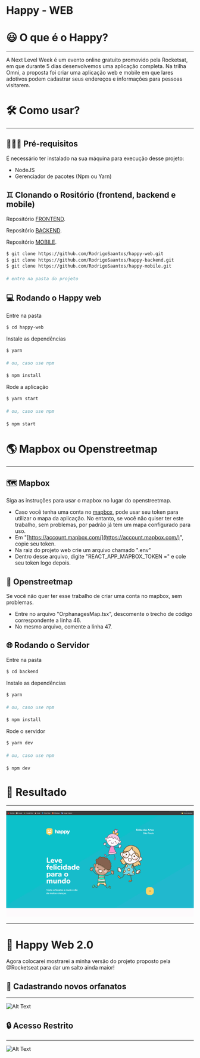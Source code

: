 
# Happy - WEB

# 😃 O que é o Happy?
---

A Next Level Week é um evento online gratuito promovido pela Rocketsat, em que durante 5 dias desenvolvemos uma aplicação completa. Na trilha Omni, a proposta foi criar uma aplicação web e mobile em que lares adotivos podem cadastrar seus endereços e informações para pessoas visitarem.

# 🛠️ Como usar?
---

## 🏋🏽‍♂️ Pré-requisitos

É necessário ter instalado na sua máquina para execução desse projeto:

- NodeJS
- Gerenciador de pacotes (Npm ou Yarn)

## ♊ Clonando o Rositório (frontend, backend e mobile)

Repositório [FRONTEND](https://github.com/RodrigoSaantos/happy-web).

Repositório [BACKEND](https://github.com/RodrigoSaantos/happy-backend).

Repositório [MOBILE](https://github.com/RodrigoSaantos/happy-mobile).

```bash
$ git clone https://github.com/RodrigoSaantos/happy-web.git
$ git clone https://github.com/RodrigoSaantos/happy-backend.git
$ git clone https://github.com/RodrigoSaantos/happy-mobile.git

# entre na pasta do projeto
```

## 💻 Rodando o Happy web

Entre na pasta

```bash
$ cd happy-web
```

Instale as dependências

```bash
$ yarn

# ou, caso use npm

$ npm install
```

Rode a aplicação

```bash
$ yarn start

# ou, caso use npm

$ npm start
```

# 🌎 Mapbox ou Openstreetmap
---

## 🗺️ Mapbox

Siga as instruções para usar o mapbox no lugar do openstreetmap.

- Caso você tenha uma conta no [mapbox](https://www.mapbox.com/), pode usar seu token para utilizar o mapa da aplicação. No entanto, se você não quiser ter este trabalho, sem problemas, por padrão já tem um mapa configurado para uso.
- Em "[https://account.mapbox.com/](https://account.mapbox.com/)", copie seu token.
- Na raiz do projeto web crie um arquivo chamado ".env"
- Dentro desse arquivo, digite "REACT_APP_MAPBOX_TOKEN =" e cole seu token logo depois.

## 🗾 Openstreetmap

Se você não quer ter esse trabalho de criar uma conta no mapbox, sem problemas.

- Entre no arquivo "OrphanagesMap.tsx", descomente o trecho de código correspondente a linha 46.
- No mesmo arquivo, comente a linha 47.

## 🌐 Rodando o Servidor

Entre na pasta

```bash
$ cd backend
```

Instale as dependências

```bash
$ yarn

# ou, caso use npm

$ npm install
```

Rode o servidor

```bash
$ yarn dev

# ou, caso use npm

$ npm dev
```

# 📖 Resultado
---
![Alt Text](https://raw.githubusercontent.com/RodrigoSaantos/gifs/main/happy_web.gif)

---

# 🏅 Happy Web 2.0 
Agora colocarei mostrarei a minha versão do projeto proposto pela @Rocketseat para dar um salto ainda maior!

## 🏡 Cadastrando novos orfanatos
---
![Alt Text](https://github.com/RodrigoSaantos/gifs/blob/main/happy-web-2.0-register-new-orphanage.gif)

## 🔒 Acesso Restrito
---
![Alt Text](https://github.com/RodrigoSaantos/gifs/blob/main/happy-web-2.0-restrict.gif)